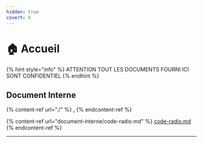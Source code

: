 ```yaml
---
hidden: true
coverY: 0
---
```


# 🏠 Accueil

{% hint style="info" %}
ATTENTION TOUT LES DOCUMENTS FOURNI ICI SONT CONFIDENTIEL
{% endhint %}

## Document Interne

{% content-ref url="./" %}
[.](./)
{% endcontent-ref %}

{% content-ref url="document-interne/code-radio.md" %}
[code-radio.md](document-interne/code-radio.md)
{% endcontent-ref %}

***
